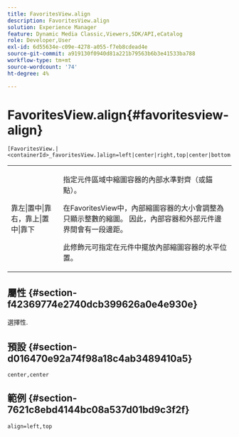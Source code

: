 ```yaml
---
title: FavoritesView.align
description: FavoritesView.align
solution: Experience Manager
feature: Dynamic Media Classic,Viewers,SDK/API,eCatalog
role: Developer,User
exl-id: 6d55634e-c09e-4278-a055-f7eb8cdead4e
source-git-commit: a919130f0940d81a221b79563b6b3e41533ba788
workflow-type: tm+mt
source-wordcount: '74'
ht-degree: 4%

---
```


# FavoritesView.align{#favoritesview-align}

`[FavoritesView.|<containerId>_favoritesView.]align=left|center|right,top|center|bottom`

<table id="table_2B109D2F91E64B5382B31921C3780FA5"> 
 <tbody> 
  <tr> 
   <td colname="col1"> <p><span class="codeph"> 靠左|置中|靠右，靠上|置中|靠下</span> </p> </td> 
   <td colname="col2"> <p> 指定元件區域中縮圖容器的內部水準對齊（或錨點）。 </p> <p>在FavoritesView中，內部縮圖容器的大小會調整為只顯示整數的縮圖。 因此，內部容器和外部元件邊界間會有一段邊距。 </p> <p>此修飾元可指定在元件中擺放內部縮圖容器的水平位置。 </p> </td> 
  </tr> 
 </tbody> 
</table>

## 屬性 {#section-f42369774e2740dcb399626a0e4e930e}

選擇性.

## 預設 {#section-d016470e92a74f98a18c4ab3489410a5}

`center,center`

## 範例 {#section-7621c8ebd4144bc08a537d01bd9c3f2f}

`align=left,top`
